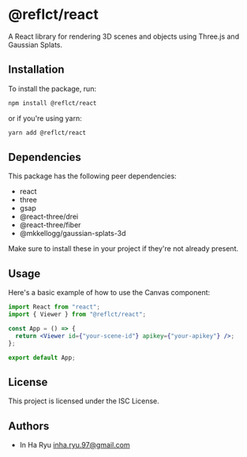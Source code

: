 # @reflct/react

A React library for rendering 3D scenes and objects using Three.js and Gaussian Splats.

## Installation

To install the package, run:

```bash
npm install @reflct/react
```

or if you're using yarn:

```bash
yarn add @reflct/react
```

## Dependencies

This package has the following peer dependencies:

- react
- three
- gsap
- @react-three/drei
- @react-three/fiber
- @mkkellogg/gaussian-splats-3d

Make sure to install these in your project if they're not already present.

## Usage

Here's a basic example of how to use the Canvas component:

```jsx
import React from "react";
import { Viewer } from "@reflct/react";

const App = () => {
  return <Viewer id={"your-scene-id"} apikey={"your-apikey"} />;
};

export default App;
```

## License

This project is licensed under the ISC License.

## Authors

- In Ha Ryu <inha.ryu.97@gmail.com>
